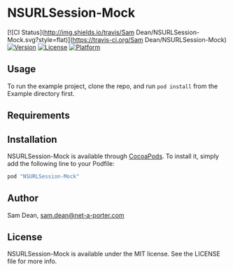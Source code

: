 # NSURLSession-Mock

[![CI Status](http://img.shields.io/travis/Sam Dean/NSURLSession-Mock.svg?style=flat)](https://travis-ci.org/Sam Dean/NSURLSession-Mock)
[![Version](https://img.shields.io/cocoapods/v/NSURLSession-Mock.svg?style=flat)](http://cocoapods.org/pods/NSURLSession-Mock)
[![License](https://img.shields.io/cocoapods/l/NSURLSession-Mock.svg?style=flat)](http://cocoapods.org/pods/NSURLSession-Mock)
[![Platform](https://img.shields.io/cocoapods/p/NSURLSession-Mock.svg?style=flat)](http://cocoapods.org/pods/NSURLSession-Mock)

## Usage

To run the example project, clone the repo, and run `pod install` from the Example directory first.

## Requirements

## Installation

NSURLSession-Mock is available through [CocoaPods](http://cocoapods.org). To install
it, simply add the following line to your Podfile:

```ruby
pod "NSURLSession-Mock"
```

## Author

Sam Dean, sam.dean@net-a-porter.com

## License

NSURLSession-Mock is available under the MIT license. See the LICENSE file for more info.
